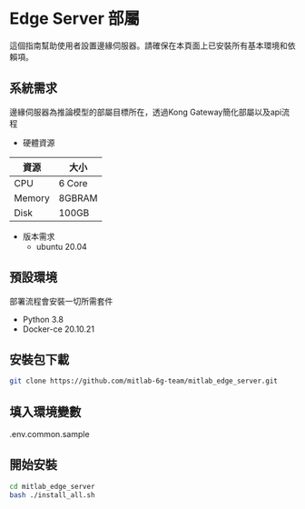 # Edge Server 部屬
這個指南幫助使用者設置邊緣伺服器。請確保在本頁面上已安裝所有基本環境和依賴項。

## 系統需求
邊緣伺服器為推論模型的部屬目標所在，透過Kong Gateway簡化部屬以及api流程

- 硬體資源
    
| 資源 | 大小 |
| --- | --- |
| CPU | 6 Core |
| Memory | 8GBRAM |
| Disk | 100GB |

- 版本需求
    - ubuntu 20.04

## 預設環境
部署流程會安裝一切所需套件

- Python 3.8
- Docker-ce 20.10.21

## 安裝包下載
```bash
git clone https://github.com/mitlab-6g-team/mitlab_edge_server.git
```

## 填入環境變數
.env.common.sample 

## 開始安裝
```bash
cd mitlab_edge_server
bash ./install_all.sh
```
